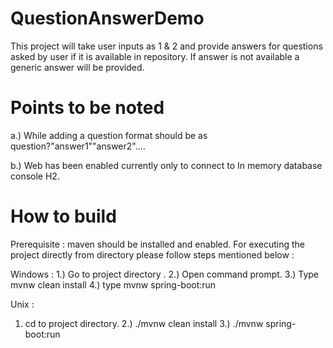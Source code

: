 # QuestionAnswerDemo

This project will take user inputs as 1 & 2 and provide answers for questions asked by user if it is available in repository.
If answer is not available a generic answer will be provided.
# Points to be noted

a.) While adding a question format should be as question?"answer1""answer2"....

b.)	Web has been enabled currently only to connect to In memory database console H2.

# How to build

Prerequisite :  maven should be installed and enabled.
For executing the project directly from directory please follow steps mentioned below :

Windows :
1.) Go to project directory .
2.) Open command prompt.
3.) Type mvnw clean install
4.) type mvnw spring-boot:run

Unix : 
1. cd to project directory.
2.) ./mvnw clean install
3.) ./mvnw spring-boot:run
